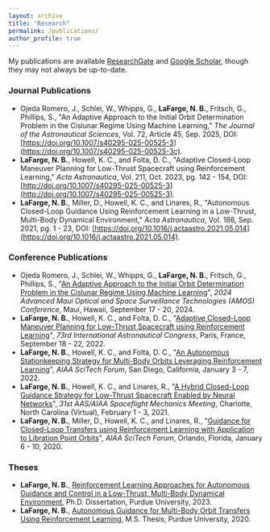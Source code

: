 ```yaml
---
layout: archive
title: "Research"
permalink: /publications/
author_profile: true
---
```


My publications are available [ResearchGate](https://www.researchgate.net/profile/Nicholas-Lafarge) and [Google Scholar](https://scholar.google.com/citations?user=ZxSQHyQAAAAJ), though they may not always be up-to-date.


### Journal Publications

  - Ojeda Romero, J., Schlei, W., Whipps, G., **LaFarge, N. B.**, Fritsch, G., Phillips, S., "An Adaptive Approach to the Initial Orbit Determination Problem in the Cislunar Regime Using Machine Learning," *The Journal of the Astronautical Sciences*, Vol. 72, Article 45, Sep. 2025, DOI: [https://doi.org/10.1007/s40295-025-00525-3](https://doi.org/10.1007/s40295-025-00525-3c).
  - **LaFarge, N. B.**, Howell, K. C., and Folta, D. C., "Adaptive Closed-Loop Maneuver Planning for Low-Thrust Spacecraft using Reinforcement Learning," *Acta Astronautica*, Vol. 211, Oct. 2023, pg. 142 - 154, DOI: [http://doi.org/10.1007/s40295-025-00525-3](http://doi.org/10.1007/s40295-025-00525-3).
  - **LaFarge, N. B.**, Miller, D., Howell, K. C., and Linares, R., "Autonomous Closed-Loop Guidance Using Reinforcement Learning in a Low-Thrust, Multi-Body Dynamical Environment," *Acta Astronautica*, Vol. 186, Sep. 2021, pg. 1 - 23, DOI: [https://doi.org/10.1016/j.actaastro.2021.05.014](https://doi.org/10.1016/j.actaastro.2021.05.014).

### Conference Publications
  - Ojeda Romero, J., Schlei, W., Whipps, G., **LaFarge, N. B.**, Fritsch, G., Phillips, S., "[An Adaptive Approach to the Initial Orbit Determination Problem in the Cislunar Regime Using Machine Learning](https://amostech.com/TechnicalPapers/2024/Cislunar_SDA/Ojeda-Romero.pdf)", *2024 Advanced Maui Optical and Space Surveillance Technologies (AMOS) Conference*, Maui, Hawaii, September 17 - 20, 2024.
  - **LaFarge, N. B.**, Howell, K. C., and Folta, D. C., "[Adaptive Closed-Loop Maneuver Planning for Low-Thrust Spacecraft using Reinforcement Learning](https://engineering.purdue.edu/people/kathleen.howell.1/Publications/Conferences/2022_IAC_LafHowFol.pdf)", *73rd International Astronautical Congress*, Paris, France, September 18 - 22, 2022.
  - **LaFarge, N. B.**, Howell, K. C., and Folta, D. C., "[An Autonomous Stationkeeping Strategy for Multi-Body Orbits Leveraging Reinforcement Learning](https://engineering.purdue.edu/people/kathleen.howell.1/Publications/Conferences/2022_AIAA_LafHowFol.pdf)", *AIAA SciTech Forum*, San Diego, California, January 3 - 7, 2022.
  - **LaFarge, N. B.**, Howell, K. C., and Linares, R., "[A Hybrid Closed-Loop Guidance Strategy for Low-Thrust Spacecraft Enabled by Neural Networks](https://engineering.purdue.edu/people/kathleen.howell.1/Publications/Conferences/2021_AAS_LaFHowLin.pdf)", *31st AAS/AIAA Spaceflight Mechanics Meeting*, Charlotte, North Carolina (Virtual), February 1 - 3, 2021.
  - **LaFarge, N. B.**, Miller, D., Howell, K. C., and Linares, R., "[Guidance for Closed-Loop Transfers using Reinforcement Learning with Application to Libration Point Orbits](https://engineering.purdue.edu/people/kathleen.howell.1/Publications/Conferences/2020_AIAA_LafMilHowLin.pdf)", *AIAA SciTech Forum*, Orlando, Florida, January 6 - 10, 2020.

### Theses
  - **LaFarge, N. B.**, [Reinforcement Learning Approaches for Autonomous Guidance and Control in a Low-Thrust, Multi-Body Dynamical Environment](https://engineering.purdue.edu/people/kathleen.howell.1/Publications/dissertations/2023_LaFarge.pdf), Ph.D. Dissertation, Purdue University, 2023.
  - **LaFarge, N. B.**, [Autonomous Guidance for Multi-Body Orbit Transfers Using Reinforcement Learning](https://engineering.purdue.edu/people/kathleen.howell.1/Publications/masters/2020_Lafarge.pdf), M.S. Thesis, Purdue University, 2020.